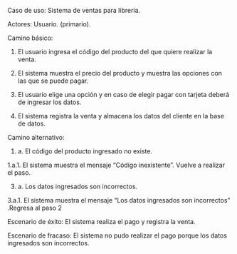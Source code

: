 ﻿Caso de uso: Sistema de ventas para librería.

  

Actores: Usuario. (primario).

  

Camino básico:

  

1.  El usuario ingresa el código del producto del que quiere realizar la venta.
    
2.  El sistema muestra el precio del producto y muestra las opciones con las que se puede pagar.
    
3.  El usuario elige una opción y en caso de elegir pagar con tarjeta deberá de ingresar los datos.
    
4.  El sistema registra la venta y almacena los datos del cliente en la base de datos.
    

  

Camino alternativo:

  

1.  a. El código del producto ingresado no existe.
    

1.a.1. El sistema muestra el mensaje “Código inexistente”. Vuelve a realizar el paso.

3. a. Los datos ingresados son incorrectos.

3.a.1. El sistema muestra el mensaje “Los datos ingresados son incorrectos" .Regresa al paso 2

  

Escenario de éxito: El sistema realiza el pago y registra la venta.

Escenario de fracaso: El sistema no pudo realizar el pago porque los datos ingresados son incorrectos.
